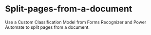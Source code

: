 # Split-pages-from-a-document
Use a Custom Classification Model from Forms Recognizer and Power Automate to split pages from a document.
